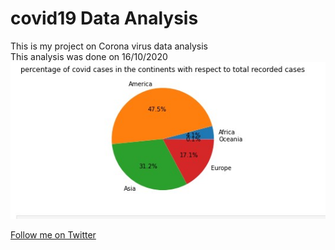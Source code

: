 # covid19 Data Analysis 
This is my project on Corona virus data analysis  
This analysis was done on 16/10/2020
![screenshot](screenshot1.jpg)

[Follow me on Twitter](http://twitter.com/sosadiapet)
